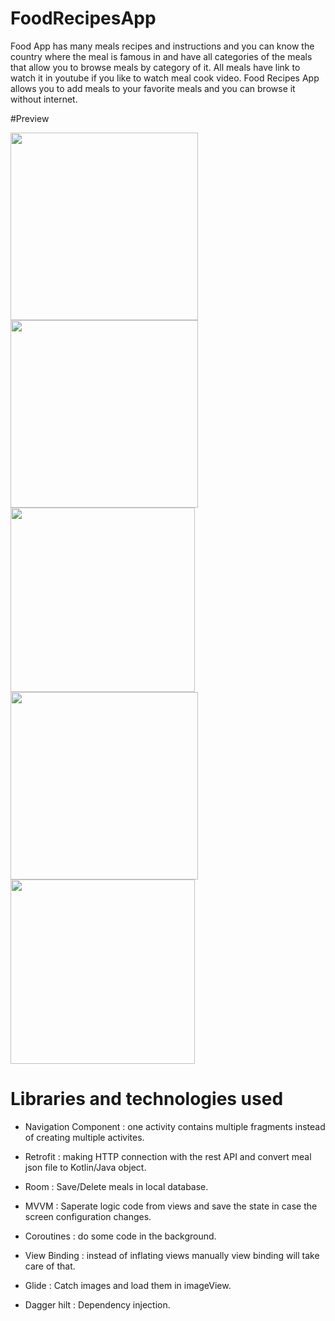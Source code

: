 # FoodRecipesApp
Food App has many meals recipes and instructions and you can know the country where the meal is famous in and have all categories of the meals that allow you to browse meals by category of it. All meals have link to watch it in youtube if you like to watch meal cook video. Food Recipes App allows you to add meals to your favorite meals and you can browse it without internet.

#Preview

<img src="https://github.com/Nadineislam/FoodRecipesApp/assets/96357226/f81c36ee-4113-41df-8269-16620de667df" width="300"/> <img src="https://github.com/Nadineislam/FoodRecipesApp/assets/96357226/69f44a07-9743-4453-9caf-b2cd62b8ef00" width="300"/> <img src="https://github.com/Nadineislam/FoodRecipesApp/assets/96357226/c4324fbb-ad73-4f1c-9b01-9d7e9bfc1d920" width="295"/> <img src="https://github.com/Nadineislam/FoodRecipesApp/assets/96357226/a6e95c51-09f8-4461-8f11-09a6c96ca5b1" width="300"/> <img src="https://github.com/Nadineislam/FoodRecipesApp/assets/96357226/fc19d691-0c46-4456-a50e-5397df1edffa" width="295"/>



# Libraries and technologies used
* Navigation Component : one activity contains multiple fragments instead of creating multiple activites. <br />
* Retrofit : making HTTP connection with the rest API and convert meal json file to Kotlin/Java object. <br />
* Room : Save/Delete meals in local database. <br />
* MVVM : Saperate logic code from views and save the state in case the screen configuration changes. <br />
* Coroutines : do some code in the background. <br />
* View Binding : instead of inflating views manually view binding will take care of that. <br />

* Glide : Catch images and load them in imageView. <br />

* Dagger hilt : Dependency injection. <br />
